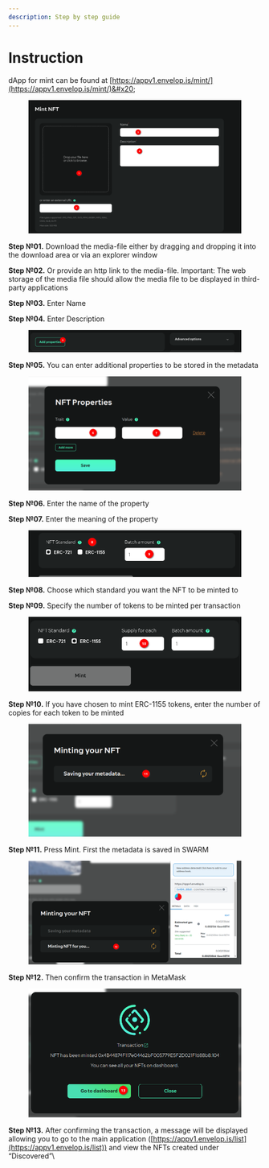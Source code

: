 ```yaml
---
description: Step by step guide
---
```


# Instruction

dApp for mint can be found at [https://appv1.envelop.is/mint/](https://appv1.envelop.is/mint/)&#x20;

<figure><img src="../../../../.gitbook/assets/ksnip_20221213-212952 (1).png" alt=""><figcaption></figcaption></figure>

**Step №01.** Download the media-file either by dragging and dropping it into the download area or via an explorer window

**Step №02.** Or provide an http link to the media-file. Important: The web storage of the media file should allow the media file to be displayed in third-party applications

**Step №03.** Enter Name

**Step №04.** Enter Description

<figure><img src="../../../../.gitbook/assets/ksnip_20221213-212955.png" alt=""><figcaption></figcaption></figure>

**Step №05.** You can enter additional properties to be stored in the metadata

<figure><img src="../../../../.gitbook/assets/ksnip_20221213-212957.png" alt=""><figcaption></figcaption></figure>

**Step №06.** Enter the name of the property

**Step №07.** Enter the meaning of the property

<figure><img src="../../../../.gitbook/assets/ksnip_20221213-212959.png" alt=""><figcaption></figcaption></figure>

**Step №08.** Choose which standard you want the NFT to be minted to

**Step №09.** Specify the number of tokens to be minted per transaction

<figure><img src="../../../../.gitbook/assets/ksnip_20221213-213002 (1).png" alt=""><figcaption></figcaption></figure>

**Step №10.** If you have chosen to mint ERC-1155 tokens, enter the number of copies for each token to be minted

<figure><img src="../../../../.gitbook/assets/ksnip_20221213-213005.png" alt=""><figcaption></figcaption></figure>

**Step №11.** Press Mint. First the metadata is saved in SWARM

<figure><img src="../../../../.gitbook/assets/ksnip_20221213-213008.png" alt=""><figcaption></figcaption></figure>

**Step №12.** Then confirm the transaction in MetaMask

<figure><img src="../../../../.gitbook/assets/ksnip_20221213-213011.png" alt=""><figcaption></figcaption></figure>

**Step №13.** After confirming the transaction, a message will be displayed allowing you to go to the main application ([https://appv1.envelop.is/list](https://appv1.envelop.is/list))  and view the NFTs created under “Discovered”\

